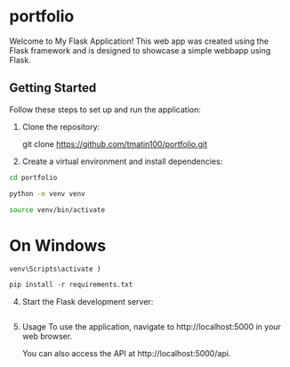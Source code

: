 # portfolio

Welcome to My Flask Application! This web app was created using the Flask framework and is designed to showcase a simple webbapp using Flask.
## Getting Started

Follow these steps to set up and run the application:

1. Clone the repository:
   
   git clone https://github.com/tmatin100/portfolio.git

2. Create a virtual environment and install dependencies:
```bash
cd portfolio
```

```bash
python -m venv venv
```

```bash
source venv/bin/activate
```

# On Windows

```
venv\Scripts\activate )
```

```python
pip install -r requirements.txt
```

4. Start the Flask development server:

 ```python flask run
```

5. Usage
     To use the application, navigate to http://localhost:5000 in your web browser.

     You can also access the API at http://localhost:5000/api.
